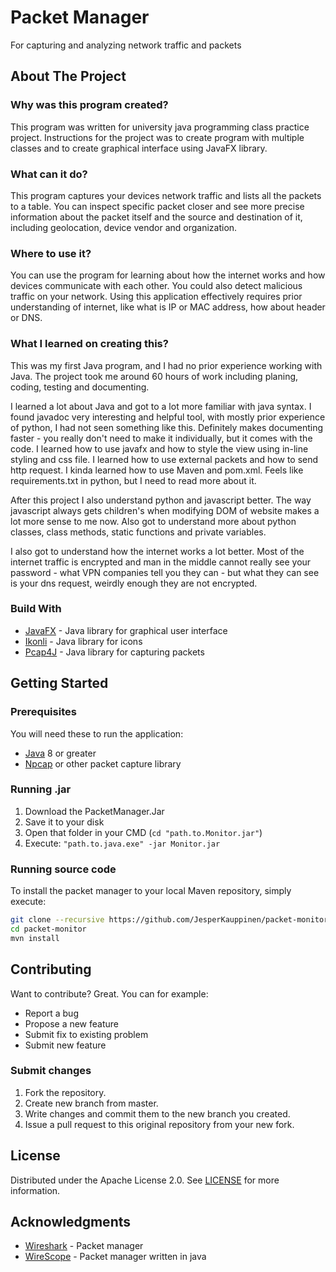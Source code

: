 # Packet Manager
For capturing and analyzing network traffic and packets

## About The Project

### Why was this program created?
This program was written for university java programming class practice project.
Instructions for the project was to create program with multiple classes and to create graphical interface using JavaFX library.

### What can it do?
This program captures your devices network traffic and lists all the packets to a table. 
You can inspect specific packet closer and see more precise information about the packet itself and the source and 
destination of it, including geolocation, device vendor and organization.

### Where to use it?
You can use the program for learning about how the internet works and how devices communicate with each other. 
You could also detect malicious traffic on your network.
Using this application effectively requires prior understanding of internet, like what is IP or MAC address, how about header or DNS.

### What I learned on creating this?
This was my first Java program, and I had no prior experience working with Java.
The project took me around 60 hours of work including planing, coding, testing and documenting.

I learned a lot about Java and got to a lot more familiar with java syntax. 
I found javadoc very interesting and helpful tool, with mostly prior experience of python, I had not seen something like this. 
Definitely makes documenting faster - you really don't need to make it individually, but it comes with the code.
I learned how to use javafx and how to style the view using in-line styling and css file.
I learned how to use external packets and how to send http request. I kinda learned how to use Maven and pom.xml. 
Feels like requirements.txt in python, but I need to read more about it.

After this project I also understand python and javascript better. 
The way javascript always gets children's when modifying DOM of website makes a lot more sense to me now. 
Also got to understand more about python classes, class methods, static functions and private variables.

I also got to understand how the internet works a lot better. 
Most of the internet traffic is encrypted and man in the middle cannot really see your password - 
what VPN companies tell you they can - but what they can see is your dns request, weirdly enough they are not encrypted.

### Build With

- [JavaFX] - Java library for graphical user interface
- [Ikonli] - Java library for icons
- [Pcap4J] - Java library for capturing packets

## Getting Started

### Prerequisites
You will need these to run the application:
- [Java] 8 or greater
- [Npcap] or other packet capture library

### Running .jar
1. Download the PacketManager.Jar
2. Save it to your disk
3. Open that folder in your CMD (`cd "path.to.Monitor.jar"`)
4. Execute: `"path.to.java.exe" -jar Monitor.jar`

### Running source code
To install the packet manager to your local Maven repository, simply execute:

```bash
git clone --recursive https://github.com/JesperKauppinen/packet-monitor
cd packet-monitor
mvn install
```

## Contributing
Want to contribute? Great. You can for example:
- Report a bug
- Propose a new feature
- Submit fix to existing problem
- Submit new feature

### Submit changes
1. Fork the repository.
2. Create new branch from master.
3. Write changes and commit them to the new branch you created.
4. Issue a pull request to this original repository from your new fork.


## License
Distributed under the Apache License 2.0. See [LICENSE](LICENSE) for more information.

## Acknowledgments
- [Wireshark] - Packet manager
- [WireScope] - Packet manager written in java


[npcap]: <https://npcap.com/#download>
[java]: <https://www.java.com/en/download/>
[javafx]: <https://openjfx.io/>
[Ikonli]: <https://kordamp.org/ikonli/>
[pcap4j]: <https://www.pcap4j.org/>

[Wireshark]: <https://www.wireshark.org/>
[WireScope]: <https://github.com/dxk3355/WireScope>
